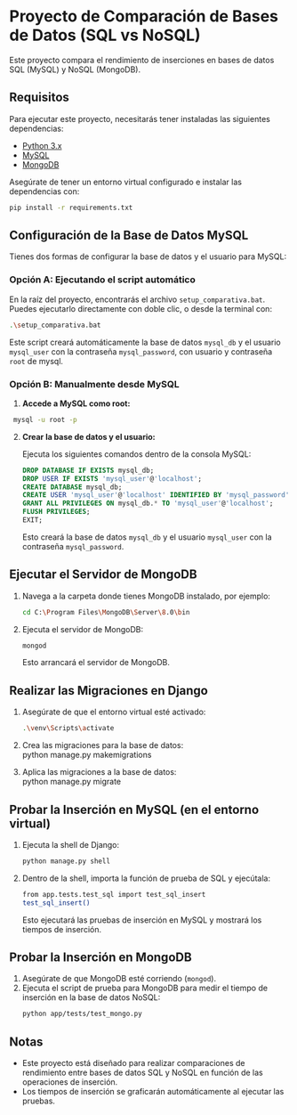 # Proyecto de Comparación de Bases de Datos (SQL vs NoSQL)

Este proyecto compara el rendimiento de inserciones en bases de datos SQL (MySQL) y NoSQL (MongoDB).

## Requisitos

Para ejecutar este proyecto, necesitarás tener instaladas las siguientes dependencias:

- [Python 3.x](https://www.python.org/downloads/)
- [MySQL](https://dev.mysql.com/downloads/)
- [MongoDB](https://www.mongodb.com/try/download/community)

Asegúrate de tener un entorno virtual configurado e instalar las dependencias con:
```bash
pip install -r requirements.txt
```
## Configuración de la Base de Datos MySQL
Tienes dos formas de configurar la base de datos y el usuario para MySQL:

### Opción A: Ejecutando el script automático

En la raíz del proyecto, encontrarás el archivo `setup_comparativa.bat`. Puedes ejecutarlo directamente con doble clic, o desde la terminal con:
```bash
.\setup_comparativa.bat
```
Este script creará automáticamente la base de datos `mysql_db` y el usuario `mysql_user` con la contraseña `mysql_password`, con usuario y contraseña `root` de mysql.

### Opción B: Manualmente desde MySQL
1. **Accede a MySQL como root:**
  ```bash
   mysql -u root -p
  ```
2. **Crear la base de datos y el usuario:**

   Ejecuta los siguientes comandos dentro de la consola MySQL:
   ```sql
   DROP DATABASE IF EXISTS mysql_db;
   DROP USER IF EXISTS 'mysql_user'@'localhost';
   CREATE DATABASE mysql_db;
   CREATE USER 'mysql_user'@'localhost' IDENTIFIED BY 'mysql_password';
   GRANT ALL PRIVILEGES ON mysql_db.* TO 'mysql_user'@'localhost';
   FLUSH PRIVILEGES;
   EXIT;
   ```

   Esto creará la base de datos `mysql_db` y el usuario `mysql_user` con la contraseña `mysql_password`.

## Ejecutar el Servidor de MongoDB

1. Navega a la carpeta donde tienes MongoDB instalado, por ejemplo:
   ```bash
   cd C:\Program Files\MongoDB\Server\8.0\bin
   ```
2. Ejecuta el servidor de MongoDB:
   ```bash
   mongod
   ```
   Esto arrancará el servidor de MongoDB.

## Realizar las Migraciones en Django

1. Asegúrate de que el entorno virtual esté activado:
   ```bash
   .\venv\Scripts\activate
   
2. Crea las migraciones para la base de datos:  
   python manage.py makemigrations

3. Aplica las migraciones a la base de datos:  
   python manage.py migrate

## Probar la Inserción en MySQL (en el entorno virtual)

1. Ejecuta la shell de Django:
   ```bash
   python manage.py shell

2. Dentro de la shell, importa la función de prueba de SQL y ejecútala:
   ```bash
   from app.tests.test_sql import test_sql_insert
   test_sql_insert()
   ```

   Esto ejecutará las pruebas de inserción en MySQL y mostrará los tiempos de inserción.

## Probar la Inserción en MongoDB

1. Asegúrate de que MongoDB esté corriendo (`mongod`).
2. Ejecuta el script de prueba para MongoDB para medir el tiempo de inserción en la base de datos NoSQL:
   ```bash
   python app/tests/test_mongo.py

## Notas

- Este proyecto está diseñado para realizar comparaciones de rendimiento entre bases de datos SQL y NoSQL en función de las operaciones de inserción.
- Los tiempos de inserción se graficarán automáticamente al ejecutar las pruebas.
